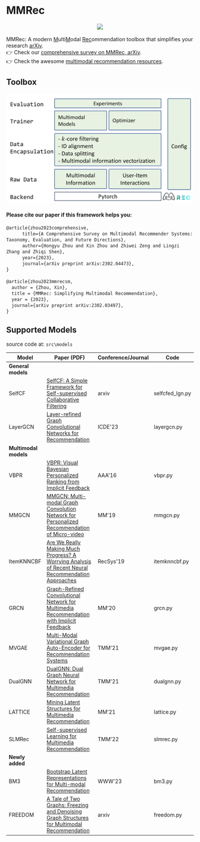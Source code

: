 # $\text{MMRec}$

<div align="center">
  <a href="https://github.com/enoche/MultimodalRecSys"><img width="300px" height="auto" src="https://github.com/enoche/MMRec/blob/master/images/logo.png"></a>
</div>


$\text{MMRec}$: A modern <ins>M</ins>ulti<ins>M</ins>odal <ins>Rec</ins>ommendation toolbox that simplifies your research [arXiv](https://arxiv.org/abs/2302.03497).  
:point_right: Check our [comprehensive survey on MMRec, arXiv](https://arxiv.org/abs/2302.04473).   
:point_right: Check the awesome [multimodal recommendation resources](https://github.com/enoche/MultimodalRecSys).  

## Toolbox
<p>
<img src="./images/MMRec.png" width="500">
</p>

#### Please cite our paper if this framework helps you:
```
@article{zhou2023comprehensive,
      title={A Comprehensive Survey on Multimodal Recommender Systems: Taxonomy, Evaluation, and Future Directions}, 
      author={Hongyu Zhou and Xin Zhou and Zhiwei Zeng and Lingzi Zhang and Zhiqi Shen},
      year={2023},
      journal={arXiv preprint arXiv:2302.04473},
}

@article{zhou2023mmrecsm,
  author = {Zhou, Xin},
  title = {MMRec: Simplifying Multimodal Recommendation},
  year = {2023},
  journal={arXiv preprint arXiv:2302.03497},
}
```

## Supported Models
source code at: `src\models`

| **Model**       | **Paper (PDF)**                                                                                             | **Conference/Journal** | **Code**    |
|------------------|--------------------------------------------------------------------------------------------------------|------------------------|-------------|
| **General models**  |                                                                                                        |                        |             |
| SelfCF              | [SelfCF: A Simple Framework for Self-supervised Collaborative Filtering](https://arxiv.org/pdf/2107.03019.pdf)                                 | arxiv                  | selfcfed_lgn.py  |
| LayerGCN            | [Layer-refined Graph Convolutional Networks for Recommendation](https://arxiv.org/pdf/2207.11088.pdf)                                          | ICDE'23                | layergcn.py  |
| **Multimodal models**  |                                                                                                        |                        |             |
| VBPR              | [VBPR: Visual Bayesian Personalized Ranking from Implicit Feedback](https://arxiv.org/pdf/1510.01784.pdf)                                              | AAA'16                 | vbpr.py      |
| MMGCN             | [MMGCN: Multi-modal Graph Convolution Network for Personalized Recommendation of Micro-video](https://staff.ustc.edu.cn/~hexn/papers/mm19-MMGCN.pdf)               | MM'19              | mmgcn.py  |
| ItemKNNCBF             | [Are We Really Making Much Progress? A Worrying Analysis of Recent Neural Recommendation Approaches](https://arxiv.org/pdf/1907.06902.pdf)               | RecSys'19              | itemknncbf.py  |
| GRCN              | [Graph-Refined Convolutional Network for Multimedia Recommendation with Implicit Feedback](https://arxiv.org/pdf/2111.02036.pdf)            | MM'20      | grcn.py    |
| MVGAE             | [Multi-Modal Variational Graph Auto-Encoder for Recommendation Systems](https://ieeexplore.ieee.org/abstract/document/9535249)              | TMM'21     | mvgae.py   |
| DualGNN           | [DualGNN: Dual Graph Neural Network for Multimedia Recommendation](https://ieeexplore.ieee.org/abstract/document/9662655)                   | TMM'21     | dualgnn.py   |
| LATTICE           | [Mining Latent Structures for Multimedia Recommendation](https://arxiv.org/pdf/2104.09036.pdf)                                               | MM'21               | lattice.py  |
| SLMRec            | [Self-supervised Learning for Multimedia Recommendation](https://ieeexplore.ieee.org/document/9811387) |  TMM'22         |                  slmrec.py |
| **Newly added**  |                                                                                                        |                        |             |
| BM3         | [Bootstrap Latent Representations for Multi-modal Recommendation](https://arxiv.org/pdf/2207.05969.pdf)                                          | WWW'23                 | bm3.py |
| FREEDOM | [A Tale of Two Graphs: Freezing and Denoising Graph Structures for Multimodal Recommendation](https://arxiv.org/pdf/2211.06924.pdf)                                 | arxiv                  | freedom.py  |

